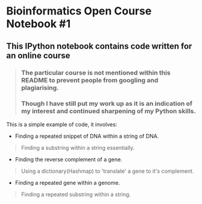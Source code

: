 # Bioinformatics Open Course Notebook #1

## This IPython notebook contains code written for an online course
> ### The particular course is not mentioned within this README to prevent people from googling and plagiarising.
> ### Though I have still put my work up as it is an indication of my interest and continued sharpening of my Python skills.

This is a simple example of code, it involves:

* Finding a repeated snippet of DNA within a string of DNA.
> Finding a substring within a string essentially.

* Finding the reverse complement of a gene.
> Using a dictionary(Hashmap) to 'translate' a gene to it's complement.

* Finding a repeated gene within a genome.
> Finding a repeated substring within a string.
